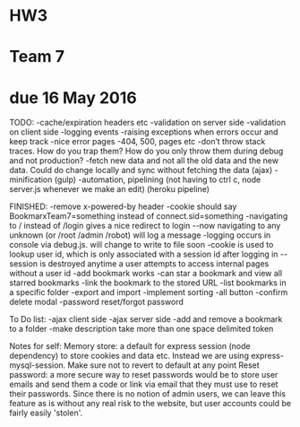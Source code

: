 # HW3
# Team 7
# due 16 May 2016


TODO:
-cache/expiration headers etc
-validation on server side
-validation on client side
-logging events
-raising exceptions when errors occur and keep track
-nice error pages
-404, 500, pages etc
-don’t throw stack traces. How do you trap them? How do you only throw them during debug and not production?
-fetch new data and not all the old data and the new data. Could do change locally and sync without fetching the data (ajax)
-minification (gulp)
-automation, pipelining (not having to ctrl c, node server.js whenever we make an edit) (heroku pipeline)

FINISHED:
-remove x-powered-by header
-cookie should say BookmarxTeam7=something instead of connect.sid=something
-navigating to / instead of /login gives a nice redirect to login
--now navigating to any unknown (or /root /admin /robot) will log a message
-logging occurs in console via debug.js. will change to write to file soon
-cookie is used to lookup user id, which is only associated with a session id after logging in
--session is destroyed anytime a user attempts to access internal pages without a user id
-add bookmark works
-can star a bookmark and view all starred bookmarks
-link the bookmark to the stored URL
-list bookmarks in a specific folder
-export and import
-implement sorting
-all button
-confirm delete modal
-password reset/forgot password

To Do list:
-ajax client side
-ajax server side
-add and remove a bookmark to a folder
-make description take more than one space delimited token



Notes for self:
Memory store: a default for express session (node dependency) to store cookies and data etc. Instead we are using 
express-mysql-session. Make sure not to revert to default at any point
Reset password: a more secure way to reset passwords would be to store user emails and send them a code or link via 
email that they must use to reset their passwords. Since there is no notion of admin users, we can leave this feature 
as is without any real risk to the website, but user accounts could be fairly easily 'stolen'.